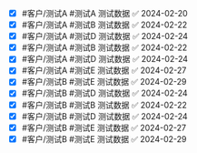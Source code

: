 - [x] #客户/测试A #测试A 测试数据 ✅ 2024-02-20
- [x] #客户/测试A #测试B 测试数据 ✅ 2024-02-22
- [x] #客户/测试A #测试D 测试数据 ✅ 2024-02-24
- [x] #客户/测试A #测试B 测试数据 ✅ 2024-02-22
- [x] #客户/测试A #测试D 测试数据 ✅ 2024-02-24
- [x] #客户/测试A #测试E 测试数据 ✅ 2024-02-27
- [x] #客户/测试B #测试E 测试数据 ✅ 2024-02-29
- [x] #客户/测试B #测试D 测试数据 ✅ 2024-02-24
- [x] #客户/测试B #测试B 测试数据 ✅ 2024-02-22
- [x] #客户/测试B #测试D 测试数据 ✅ 2024-02-24
- [x] #客户/测试B #测试E 测试数据 ✅ 2024-02-27
- [x] #客户/测试B #测试E 测试数据 ✅ 2024-02-29